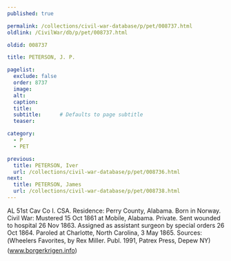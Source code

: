 ```yaml
---
published: true

permalink: /collections/civil-war-database/p/pet/008737.html
oldlink: /CivilWar/db/p/pet/008737.html

oldid: 008737

title: PETERSON, J. P.

pagelist:
  exclude: false
  order: 8737
  image: 
  alt:
  caption:
  title:
  subtitle:      # Defaults to page subtitle
  teaser:

category: 
  - P 
  - PET

previous:
  title: PETERSON, Iver
  url: /collections/civil-war-database/p/pet/008736.html  
next:
  title: PETERSON, James
  url: /collections/civil-war-database/p/pet/008738.html   
---
```

AL 51st Cav Co I. CSA. Residence: Perry County, Alabama. Born in Norway. Civil War: Mustered 15 Oct 1861 at Mobile, Alabama. Private. Sent wounded to hospital 26 Nov 1863. Assigned as assistant surgeon by special orders 26 Oct 1864. Paroled at Charlotte, North Carolina, 3 May 1865. Sources: (&#147;Wheeler&#146;s Favorites&#148;, by Rex Miller. Publ. 1991, Patrex Press, Depew NY) (www.borgerkrigen.info)